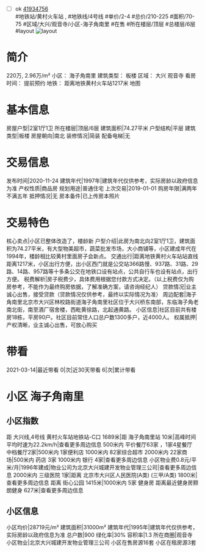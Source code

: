 - [ ] ok [41934756](https://bj.5i5j.com/ershoufang/41934756.html)  
 #地铁站/黄村火车站 ,  #地铁线/4号线
#单价/2-4 #总价/210-225 #面积/70-75   #区域/大兴/观音寺/小区-海子角南里 #在售 #所在楼层/顶层 #总楼层/6层 #layout 
![layout](http://image16.5i5j.com/erp/house/4193/41934756/huxing/ihbimdfic992d4f5.jpg_P5.jpg) 
# 简介 
 220万,  2.96万/m² 
小区： 海子角南里
建筑类型： 板楼
区域： 大兴 观音寺
看房时间： 提前预约
地铁： 距离地铁黄村火车站1217米 地图
# 基本信息 
 房屋户型|2室1厅1卫
所在楼层|顶层/6层
建筑面积|74.27平米
户型结构|平层
建筑类型|板楼
房屋朝向|南北
装修情况|简装
配备电梯|无
# 交易信息 
 发布时间|2020-11-24
建筑年代|1997年|建筑年代仅供参考，实际房龄以政府信息为准
产权性质|商品房
规划用途|普通住宅
上次交易|2019-01-01
购房年限|满两年不满五年
抵押情况|无
房本备件|已上传房本照片
# 交易特色 
 核心卖点|小区已整体改造了，楼龄新
户型介绍|此房为南北向2室1厅1卫，建筑面积为74.27平米，有大型物美超市，蔬菜批发市场，大小商铺等，小区建成年代在1994年，楼龄相比较黄村里面房子会新点。
交通出行|距离地铁黄村火车站站直线距离1217米，小区出行方便，出小区西门就是公交站366路慢、937路、31路、29路、14路、957路等十多条公交在地铁口设有站点，公共自行车也设有站点，出行方便。
税费解析|房子税费少，具体费用根据您付款方式决定。（以上税费仅为购房参考，不能作为最终购房依据，了解准确方案，请咨询经纪人）
贷款情况|业主诚心出售，接受贷款（贷款情况仅供参考，最终以实际情况为准）
周边配套|海子角南里北京市大兴区林校路街道海子角南里社区位于大兴桥东南部，东临海子角老南北街，南至酒厂宿舍楼，西毗黄徐路，北起通黄路。
小区信息|社区目前共有楼房18栋，平房90户。社区目前常住人口总户数1300多户，近4000人。
权属抵押|产权清晰，业主诚心出售，可放心购买
# 带看 
 2021-03-14|最近带看	 0|次|近30天带看	 6|次|累计带看
# 小区 海子角南里
## 小区指数 
 距 大兴线,4号线 黄村火车站地铁站-C口 1689米|距 海子角南里站 10米|高峰时间平均时速为22.2km/h|查看更多周边信息
500米内 平价餐厅63家 ，1家4星餐厅
中档餐厅2家|500米内 1家便利店
1000米内 82家综合超市
2000米内 22家商场|500米内 药店 3家
1000米内 银行 4家|查看更多周边信息
小区物业费0.8元/平米/月|1996年建成|物业公司为北京大兴城建开发物业管理三公司|查看更多周边信息
2000米内 三级医院 1家|距离 北京市大兴区人民医院(A类) (三甲/A类) 1800米|查看更多周边信息
距离 街心公园 1415米|1000米内 5家 健身房
距离最近健身房颢朗健身 627米|查看更多周边信息
## 小区信息 
 小区均价|28719元/m²
建筑面积|31000m²
建筑年代|1995年|建筑年代仅供参考，实际房龄以政府信息为准
总户数|900
绿化率|30%
容积率|1.3
所在商圈|观音寺
小区物业|北京大兴城建开发物业管理三公司
小区在售房源16套
小区在租房源3套
